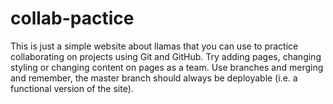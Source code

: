 # collab-pactice
This is just a simple website about llamas that you can use to practice collaborating on projects using Git and GitHub. Try adding pages, changing styling or changing content on pages as a team. Use branches and merging and remember, the master branch should always be deployable (i.e. a functional version of the site).